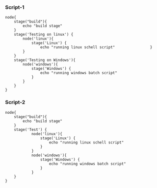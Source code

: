### Script-1

    node{
        stage("build"){
            echo "build stage"
        }
        stage('Testing on linux') {
            node('linux'){
                stage('Linux') {
                    echo "running linux schell script"                }
            }
        }
        stage('Testing on Windows'){
            node('windows'){
                stage('Windows') {
                    echo "running windows batch script"
                } 
            }
        }
    }

### Script-2

    node{
        stage("build"){
            echo "build stage"
        }
        stage('Test') {
                node('linux'){
                    stage('Linux') {
                        echo "running linux schell script"
                    }
                }
                node('windows'){
                    stage('Windows') {
                        echo "running windows batch script"
                    } 
                }
        }
    }
